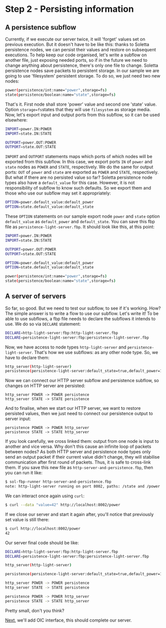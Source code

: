 # Step 2 - Persisting information

## A persistence subflow

Currently, if we execute our server twice, it will 'forget' values
set on previous execution. But it doesn't have to be like this: thanks
to Soletta persistence nodes, we can persist their values and restore
on subsequent executions.
To help keep our code organised, let's write a subflow on another file,
just exposing needed ports, so if in the future we need to change
anything about persistence, there's only one file to change.
Soletta persistence nodes save packets to persistent storage. In our
sample we are going to use 'filesystem' persistent storage. To do
so, we just need two new nodes:

```sh
power(persistence/int:name="power",storage=fs)
state(persistence/boolean:name="state",storage=fs)
```

That's it. First node shall store 'power' value and second one 'state'
value. Option `storage=fs`states that they will use `filesystem` as
storage media.
Now, let's export input and output ports from this subflow, so it can be
used elsewhere:

```sh
INPORT=power.IN:POWER
INPORT=state.IN:STATE

OUTPORT=power.OUT:POWER
OUTPORT=state.OUT:STATE
```

`INPORT` and `OUTPORT` statements maps which ports of which nodes
will be exported from this subflow. In this case, we export ports
`IN` of `power` and `state` nodes as `POWER` and `STATE`,
respectively. We do the same for output ports: `OUT` of `power` and
`state` are exported as `POWER` and `STATE`, respectively.
But what if there are no persisted value so far? Soletta persistence
node types also have a `default_value` for this case. However, it is not
responsibility of subflow to know such defaults. So we export them and
those who use our subflow may set it appropriately:

```sh
OPTION=power.default_value:default_power
OPTION=state.default_value:default_state
```

These `OPTION` statements on our sample export node `power` and
`state` option `default_value` as `default_power` and `default_state`.
You can save this fbp file as `persistence-light-server.fbp`.
It should look like this, at this point:

```sh
INPORT=power.IN:POWER
INPORT=state.IN:STATE

OUTPORT=power.OUT:POWER
OUTPORT=state.OUT:STATE

OPTION=power.default_value:default_power
OPTION=state.default_value:default_state

power(persistence/int:name="power",storage=fs)
state(persistence/boolean:name="state",storage=fs)
```

## A server of servers

So far, so good. But we need to test our subflow, to see if it's working.
How? The simple answer is to write a flow to use our subflow. Let's write
it!
To be able to use subflows, a fbp file needs to declare the subflows it
intends to use. We do so via `DECLARE` statement:

```sh
DECLARE=http-light-server:fbp:http-light-server.fbp
DECLARE=persistence-light-server:fbp:persistence-light-server.fbp
```

Now, we have access to node types `http-light-server` and
`persistence-light-server`. That's how we use subflows: as any other
node type. So, we have to declare them:

```sh
http_server(http-light-server)
persistence(persistence-light-server:default_state=true,default_power=100)
```

Now we can connect our HTTP server subflow and persistence subflow, so
changes on HTTP server are persisted:

```ssh
http_server POWER -> POWER persistence
http_server STATE -> STATE persistence
```

And to finalise, when we start our HTTP server, we want to restore
persisted values, then we just need to connect our persistence output
to server input:

```ssh
persistence POWER -> POWER http_server
persistence STATE -> STATE http_server
```

If you look carefully, we cross linked them: output from one node is
input to another and vice versa. Why don't this cause an infinite loop
of packets between nodes? As both HTTP server and persistence node types
only send an output packet if their current value didn't change, they
will stabilise communication after first round of packets. Thus, it is
safe to cross-link them.
If you save this new file as `http-server-and-persistence.fbp`, then you
can run it like:

```sh
$ sol-fbp-runner http-server-and-persistence.fbp
note: http-light-server running on port 8002, paths: /state and /power (string)
```

We can interact once again using `curl`:

```sh
$ curl --data "value=42" http://localhost:8002/power
```

If we close our server and start it again after, you'll notice that
previously set value is still there:

```sh
$ curl http://localhost:8002/power
42
```

Our server final code should be like:

```sh
DECLARE=http-light-server:fbp:http-light-server.fbp
DECLARE=persistence-light-server:fbp:persistence-light-server.fbp

http_server(http-light-server)

persistence(persistence-light-server:default_state=true,default_power=100)

http_server POWER -> POWER persistence
http_server STATE -> STATE persistence

persistence POWER -> POWER http_server
persistence STATE -> STATE http_server
```

Pretty small, don't you think?

[Next](../step3/tutorial.md), we'll add OIC interface, this should complete our server.
